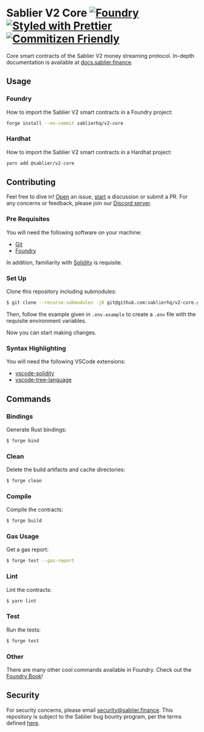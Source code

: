 # Sablier V2 Core [![Foundry](https://img.shields.io/badge/maintained%20with-foundry-FFDB1C.svg)](https://getfoundry.sh/) [![Styled with Prettier](https://img.shields.io/badge/code_style-prettier-ff69b4.svg)](https://prettier.io) [![Commitizen Friendly](https://img.shields.io/badge/commitizen-friendly-brightgreen.svg)](http://commitizen.github.io/cz-cli/)

Core smart contracts of the Sablier V2 money streaming protocol. In-depth documentation is available at [docs.sablier.finance](https://docs.sablier.finance).

## Usage

### Foundry

How to import the Sablier V2 smart contracts in a Foundry project:

```sh
forge install --no-commit sablierhq/v2-core
```

### Hardhat

How to import the Sablier V2 smart contracts in a Hardhat project:

```sh
yarn add @sablier/v2-core
```

## Contributing

Feel free to dive in! [Open](https://github.com/sablierhq/v2-core/issues/new) an issue,
[start](https://github.com/sablierhq/v2-core/discussions/new) a discussion or submit a PR. For any concerns or feedback,
please join our [Discord server](https://discord.gg/bSwRCwWRsT).

### Pre Requisites

You will need the following software on your machine:

- [Git](https://git-scm.com/downloads)
- [Foundry](https://github.com/foundry-rs/foundry)

In addition, familiarity with [Solidity](https://soliditylang.org/) is requisite.

### Set Up

Clone this repository including submodules:

```sh
$ git clone --recurse-submodules -j8 git@github.com:sablierhq/v2-core.git
```

Then, follow the example given in `.env.example` to create a `.env` file with the requisite environment variables.

Now you can start making changes.

### Syntax Highlighting

You will need the following VSCode extensions:

- [vscode-solidity](https://marketplace.visualstudio.com/items?itemName=JuanBlanco.solidity)
- [vscode-tree-language](https://marketplace.visualstudio.com/items?itemName=CTC.vscode-tree-extension)

## Commands

### Bindings

Generate Rust bindings:

```sh
$ forge bind
```

### Clean

Delete the build artifacts and cache directories:

```sh
$ forge clean
```

### Compile

Compile the contracts:

```sh
$ forge build
```

### Gas Usage

Get a gas report:

```sh
$ forge test --gas-report
```

### Lint

Lint the contracts:

```sh
$ yarn lint
```

### Test

Run the tests:

```sh
$ forge test
```

### Other

There are many other cool commands available in Foundry. Check out the [Foundry Book](https://book.getfoundry.sh/)!

## Security

For security concerns, please email [security@sablier.finance](mailto:security@sablier.finance). This repository is subject to the Sablier bug bounty program, per the terms defined [here](https://docs.sablier.finance/).

